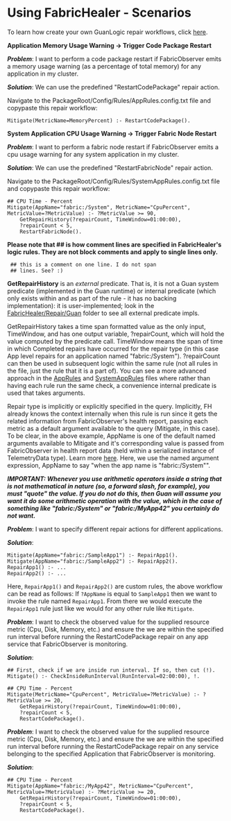 # Using FabricHealer - Scenarios

To learn how create your own GuanLogic repair workflows, click [here](LogicWorkflows.md).

**Application Memory Usage Warning -> Trigger Code Package Restart**

***Problem***: I want to perform a code package restart if FabricObserver emits a memory usage warning (as a percentage of total memory) for any application in my cluster.

***Solution***: We can use the predefined "RestartCodePackage" repair action.

Navigate to the PackageRoot/Config/Rules/AppRules.config.txt file and copypaste this repair workflow:

```
Mitigate(MetricName=MemoryPercent) :- RestartCodePackage().
```

**System Application CPU Usage Warning -> Trigger Fabric Node Restart**

***Problem***: I want to perform a fabric node restart if FabricObserver emits a cpu usage warning for any system application in my cluster.

***Solution***: We can use the predefined "RestartFabricNode" repair action.

Navigate to the PackageRoot/Config/Rules/SystemAppRules.config.txt file and copypaste this repair workflow:

```
## CPU Time - Percent 
Mitigate(AppName="fabric:/System", MetricName="CpuPercent", MetricValue=?MetricValue) :- ?MetricValue >= 90,
	GetRepairHistory(?repairCount, TimeWindow=01:00:00), 
	?repairCount < 5, 
	RestartFabricNode().
```

**Please note that ## is how comment lines are specified in FabricHealer's logic rules. They are not block comments and apply to single lines only.** 
```
 ## this is a comment on one line. I do not span
 ## lines. See? :)
```

**GetRepairHistory** is an *external* predicate. That is, it is not a Guan system predicate (implemented in the Guan runtime) or internal predicate (which only exists within and as part of the rule - it has no backing implementation): it is user-implemented; 
look in the [FabricHealer/Repair/Guan](/FabricHealer/Repair/Guan) folder to see all external predicate impls.  

GetRepairHistory takes a time span formatted value as the only input, TimeWindow, and has one output variable, ?repairCount, which will hold the value computed by the predicate call. TimeWindow means the span of time in which
Completed repairs have occurred for the repair type (in this case App level repairs for an application named "fabric:/System"). ?repairCount can then be used in subsequent logic within the same rule (not all rules in the file,
just the rule that it is a part of). You can see a more advanced approach in the [AppRules](/FabricHealer/PackageRoot/Config/Rules/AppRules.config.txt) and [SystemAppRules](/FabricHealer/PackageRoot/Config/Rules/SystemAppRules.config.txt) files where rather than having each rule run the same check, a convenience internal predicate is used that takes arguments.

Repair type is implicitly or explicitly specified in the query. Implicitly, FH already knows the context internally when this rule is run since it gets the related information from FabricObserver's
health report, passing each metric as a default argument available to the query (Mitigate, in this case). To be clear, in the above example, AppName is one of the default named arguments available to Mitigate and it's corresponding
value is passed from FabricObserver in  health report data (held within a serialized instance of TelemetryData type). Learn more [here](LogicWorkflows.md). 
Here, we use the named argument expression, AppName to say "when the app name is \"fabric:/System\"".

***IMPORTANT: Whenever you use arithmetic operators inside a string that is not mathematical in nature (so, a forward slash, for example), you must "quote" the value.
If you do not do this, then Guan will assume you want it do some arithmetic operation with the value, which in the case of something like "fabric:/System"
or "fabric:/MyApp42" you certainly do not want.***

***Problem***: I want to specify different repair actions for different applications.

***Solution***:
```
Mitigate(AppName="fabric:/SampleApp1") :- RepairApp1().  
Mitigate(AppName="fabric:/SampleApp2") :- RepairApp2().  
RepairApp1() :- ...
RepairApp2() :- ...
```

Here, ```RepairApp1()``` and ```RepairApp2()``` are custom rules, the above workflow can be read as follows: If ```?AppName``` is equal to ```SampleApp1``` then we want to invoke the rule named ```RepairApp1```. From there we would execute the ```RepairApp1``` rule just like we would for any other rule like ```Mitigate```.  


***Problem***: I want to check the observed value for the supplied resource metric (Cpu, Disk, Memory, etc.) and ensure the we are within the specified run interval before running the RestartCodePackage repair on any app service that FabricObserver is monitoring.

***Solution***:
```
## First, check if we are inside run interval. If so, then cut (!).
Mitigate() :- CheckInsideRunInterval(RunInterval=02:00:00), !.

## CPU Time - Percent
Mitigate(MetricName="CpuPercent", MetricValue=?MetricValue) :- ?MetricValue >= 20, 
	GetRepairHistory(?repairCount, TimeWindow=01:00:00), 
	?repairCount < 5,
	RestartCodePackage().
```
***Problem***: I want to check the observed value for the supplied resource metric (Cpu, Disk, Memory, etc.) and ensure the we are within the specified run interval before running the RestartCodePackage repair on any service belonging to the specified Application that FabricObserver is monitoring.

***Solution***:
```
## CPU Time - Percent
Mitigate(AppName="fabric:/MyApp42", MetricName="CpuPercent", MetricValue=?MetricValue) :- ?MetricValue >= 20, 
	GetRepairHistory(?repairCount, TimeWindow=01:00:00), 
	?repairCount < 5,
	RestartCodePackage().
```


